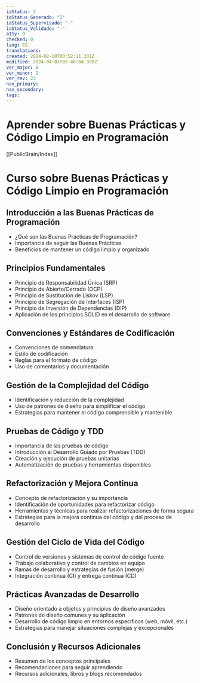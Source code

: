 ```yaml
---
iaStatus: 2
iaStatus_Generado: "I"
iaStatus_Supervisado: "-"
iaStatus_Validado: "-"
a11y: 0
checked: 0
lang: ES
translations: 
created: 2024-02-18T00:52:11.331Z
modified: 2024-04-03T05:48:04.398Z
ver_major: 0
ver_minor: 2
ver_rev: 23
nav_primary: 
nav_secondary: 
tags:
---
```

# Aprender sobre Buenas Prácticas y Código Limpio en Programación

[[PublicBrain/Index]]

# Curso sobre Buenas Prácticas y Código Limpio en Programación

## Introducción a las Buenas Prácticas de Programación
- ¿Qué son las Buenas Prácticas de Programación?
- Importancia de seguir las Buenas Prácticas
- Beneficios de mantener un código limpio y organizado

## Principios Fundamentales
- Principio de Responsabilidad Única (SRP)
- Principio de Abierto/Cerrado (OCP)
- Principio de Sustitución de Liskov (LSP)
- Principio de Segregación de Interfaces (ISP)
- Principio de Inversión de Dependencias (DIP)
- Aplicación de los principios SOLID en el desarrollo de software

## Convenciones y Estándares de Codificación
- Convenciones de nomenclatura
- Estilo de codificación
- Reglas para el formato de código
- Uso de comentarios y documentación

## Gestión de la Complejidad del Código
- Identificación y reducción de la complejidad
- Uso de patrones de diseño para simplificar el código
- Estrategias para mantener el código comprensible y mantenible

## Pruebas de Código y TDD
- Importancia de las pruebas de código
- Introducción al Desarrollo Guiado por Pruebas (TDD)
- Creación y ejecución de pruebas unitarias
- Automatización de pruebas y herramientas disponibles

## Refactorización y Mejora Continua
- Concepto de refactorización y su importancia
- Identificación de oportunidades para refactorizar código
- Herramientas y técnicas para realizar refactorizaciones de forma segura
- Estrategias para la mejora continua del código y del proceso de desarrollo

## Gestión del Ciclo de Vida del Código
- Control de versiones y sistemas de control de código fuente
- Trabajo colaborativo y control de cambios en equipo
- Ramas de desarrollo y estrategias de fusión (merge)
- Integración continua (CI) y entrega continua (CD)

## Prácticas Avanzadas de Desarrollo
- Diseño orientado a objetos y principios de diseño avanzados
- Patrones de diseño comunes y su aplicación
- Desarrollo de código limpio en entornos específicos (web, móvil, etc.)
- Estrategias para manejar situaciones complejas y excepcionales

## Conclusión y Recursos Adicionales
- Resumen de los conceptos principales
- Recomendaciones para seguir aprendiendo
- Recursos adicionales, libros y blogs recomendados
